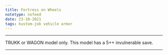 ```yaml
---
title: Fortress on Wheels
notetype: nofeed
date: 23-10-2021
tags: kustom-job vehicle armor
---
```


---

TRUKK or WAGON model only. This model has a 5++ invulnerable save.

---
